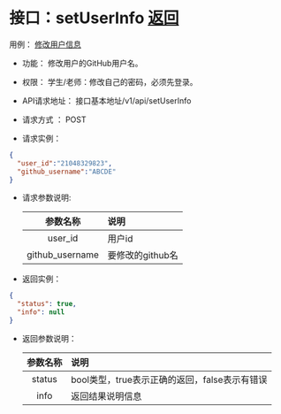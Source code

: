 # 接口：setUserInfo  [返回](../README.md)
用例： [修改用户信息](../用例/修改用户信息.md)

- 功能：
    修改用户的GitHub用户名。
    
- 权限：
    学生/老师：修改自己的密码，必须先登录。    
    
- API请求地址： 
    接口基本地址/v1/api/setUserInfo

- 请求方式 ：
    POST

- 请求实例：
```json
{
  "user_id":"21048329823",
  "github_username":"ABCDE"            
}
```
        
- 请求参数说明:        

  |参数名称|说明|
  |:---------:|:--------------------------------------------------------|      
  |user_id|用户id|
  |github_username|要修改的github名| 
  
- 返回实例：
```json
{         
  "status": true,
  "info": null
}
```
 
- 返回参数说明：    
 
  |参数名称|说明|
  |:---------:|:--------------------------------------------------------|      
  |status|bool类型，true表示正确的返回，false表示有错误|
  |info|返回结果说明信息|


